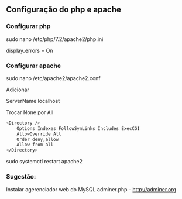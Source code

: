 ## Configuração do php e apache

### Configurar php

sudo nano /etc/php/7.2/apache2/php.ini

display_errors = On



### Configurar apache

sudo nano /etc/apache2/apache2.conf

Adicionar

ServerName localhost

Trocar None por All

```bash
<Directory />
    Options Indexes FollowSymLinks Includes ExecCGI
    AllowOverride All
    Order deny,allow
    Allow from all
</Directory>
```
sudo systemctl restart apache2


### Sugestão: 

Instalar agerenciador web do MySQL adminer.php - http://adminer.org



